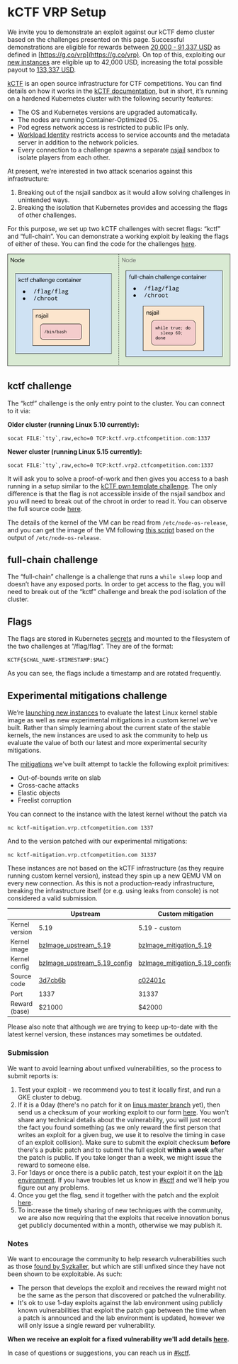 # kCTF VRP Setup

We invite you to demonstrate an exploit against our kCTF demo cluster based on the challenges presented on this page. Successful demonstrations are eligible for rewards between [20,000 - 91,337 USD](https://security.googleblog.com/2022/02/roses-are-red-violets-are-blue-giving.html) as defined in [https://g.co/vrp](https://g.co/vrp). On top of this, exploiting our [new instances](#experimental-mitigations-challenge) are eligible up to 42,000 USD, increasing the total possible payout to [133,337 USD](https://security.googleblog.com/2022/08/making-linux-kernel-exploit-cooking.html).

[kCTF](https://github.com/google/kctf) is an open source infrastructure for CTF competitions. You can find details on how it works in the [kCTF documentation](https://google.github.io/kctf/introduction.html), but in short, it’s running on a hardened Kubernetes cluster with the following security features:

*   The OS and Kubernetes versions are upgraded automatically.
*   The nodes are running Container-Optimized OS.
*   Pod egress network access is restricted to public IPs only.
*   [Workload Identity](https://cloud.google.com/blog/products/containers-kubernetes/introducing-workload-identity-better-authentication-for-your-gke-applications) restricts access to service accounts and the metadata server in addition to the network policies.
*   Every connection to a challenge spawns a separate [nsjail](https://github.com/google/nsjail) sandbox to isolate players from each other.

At present, we’re interested in two attack scenarios against this infrastructure:

1. Breaking out of the nsjail sandbox as it would allow solving challenges in unintended ways.
2. Breaking the isolation that Kubernetes provides and accessing the flags of other challenges.

For this purpose, we set up two kCTF challenges with secret flags: “kctf” and “full-chain”. You can demonstrate a working exploit by leaking the flags of either of these.
You can find the code for the challenges
[here](https://github.com/google/google-ctf/tree/master/vrp).

![drawing showing the location of the flags](./images/flag-locations.png)


## kctf challenge

The “kctf” challenge is the only entry point to the cluster. You can connect to it via:

**Older cluster (running Linux 5.10 currently):**
```
socat FILE:`tty`,raw,echo=0 TCP:kctf.vrp.ctfcompetition.com:1337
```

**Newer cluster (running Linux 5.15 currently):**
```
socat FILE:`tty`,raw,echo=0 TCP:kctf.vrp2.ctfcompetition.com:1337
```

It will ask you to solve a proof-of-work and then gives you access to a bash running in a setup similar to the [kCTF pwn template challenge](https://github.com/google/kctf/tree/beta/dist/challenge-templates/pwn). The only difference is that the flag is not accessible inside of the nsjail sandbox and you will need to break out of the chroot in order to read it. You can observe the full source code [here](https://github.com/google/google-ctf/tree/master/vrp).

The details of the kernel of the VM can be read from `/etc/node-os-release`, and you can get the image of the VM following [this script](https://gist.github.com/sirdarckcat/568934df2b33a125b0b0f42a5366df8c) based on the output of `/etc/node-os-release`.


## full-chain challenge

The “full-chain” challenge is a challenge that runs a `while sleep` loop and doesn’t have any exposed ports. In order to get access to the flag, you will need to break out of the “kctf” challenge and break the pod isolation of the cluster.


## Flags

The flags are stored in Kubernetes [secrets](https://kubernetes.io/docs/concepts/configuration/secret/) and mounted to the filesystem of the two challenges at “/flag/flag”. They are of the format:


```
KCTF{$CHAL_NAME-$TIMESTAMP:$MAC}
```


As you can see, the flags include a timestamp and are rotated frequently.

## Experimental mitigations challenge

We’re [launching new instances](https://security.googleblog.com/2022/08/making-linux-kernel-exploit-cooking.html) to evaluate the latest Linux kernel stable image as well as new experimental mitigations in a custom kernel we've built. Rather than simply learning about the current state of the stable kernels, the new instances are used to ask the community to help us evaluate the value of both our latest and more experimental security mitigations.

The [mitigations](https://github.com/thejh/linux/blob/slub-virtual/MITIGATION_README) we've built attempt to tackle the following exploit primitives:
* Out-of-bounds write on slab
* Cross-cache attacks
* Elastic objects
* Freelist corruption

You can connect to the instance with the latest kernel without the patch via

```
nc kctf-mitigation.vrp.ctfcompetition.com 1337
```

And to the version patched with our experimental mitigations:

```
nc kctf-mitigation.vrp.ctfcompetition.com 31337
```

These instances are not based on the kCTF infrastructure (as they require running custom kernel version), instead they spin up a new QEMU VM on every new connection. As this is not a production-ready infrastructure, breaking the infrastructure itself (or e.g. using leaks from console) is not considered a valid submission.

|                | Upstream | Custom mitigation |
| -------------- | -------- | ----------------- |
| Kernel version | 5.19     | 5.19 - custom     |
| Kernel image   | [bzImage_upstream_5.19](https://storage.googleapis.com/kctf-vrp-public-files/bzImage_upstream_5.19) | [bzImage_mitigation_5.19](https://storage.googleapis.com/kctf-vrp-public-files/bzImage_mitigation_5.19) |
| Kernel config  | [bzImage_upstream_5.19_config](https://storage.googleapis.com/kctf-vrp-public-files/bzImage_upstream_5.19_config) | [bzImage_mitigation_5.19_config](https://storage.googleapis.com/kctf-vrp-public-files/bzImage_mitigation_5.19_config) |
| Source code    | [3d7cb6b](https://github.com/thejh/linux/tree/3d7cb6b04c3f3115719235cc6866b10326de34cd) | [c02401c](https://github.com/thejh/linux/tree/c02401c87a2d84efb47c4354400a9ad17d7b6436) |
| Port           | 1337     | 31337             |
| Reward (base)  | $21000   | $42000            |

Please also note that although we are trying to keep up-to-date with the latest kernel version, these instances may sometimes be outdated.

### Submission

We want to avoid learning about unfixed vulnerabilities, so the process to submit reports is:
  1. Test your exploit - we recommend you to test it locally first, and run a GKE cluster to debug.
  2. If it is a 0day (there's no patch for it on [linus master branch](https://github.com/torvalds/linux/tree/master) yet), then send us a checksum of your working exploit to our form [here](https://docs.google.com/forms/d/e/1FAIpQLSeQf6aWmIIjtG4sbEKfgOBK0KL3zzeHCrsgA1EcPr-xsFAk7w/viewform). You won't share any technical details about the vulnerability, you will just record the fact you found something (as we only reward the first person that writes an exploit for a given bug, we use it to resolve the timing in case of an exploit collision). Make sure to submit the exploit checksum **before** there's a public patch and to submit the full exploit **within a week** after the patch is public. If you take longer than a week, we might issue the reward to someone else.
  3. For 1days or once there is a public patch, test your exploit it on the [lab environment](#kctf-challenge). If you have troubles let us know in [#kctf](https://discord.gg/V8UqnZ6JBG) and we'll help you figure out any problems.
  4. Once you get the flag, send it together with the patch and the exploit [here](https://docs.google.com/forms/d/e/1FAIpQLSeQf6aWmIIjtG4sbEKfgOBK0KL3zzeHCrsgA1EcPr-xsFAk7w/viewform).
  5. To increase the timely sharing of new techniques with the community, we are also now requiring that the exploits that receive innovation bonus get publicly documented within a month, otherwise we may publish it.

### Notes

We want to encourage the community to help research vulnerabilities such as those [found by Syzkaller](https://syzkaller.appspot.com/upstream#open), but which are still unfixed since they have not been shown to be exploitable. As such:



*   The person that develops the exploit and receives the reward might not be the same as the person that discovered or patched the vulnerability.
*   It's ok to use 1-day exploits against the lab environment using publicly known vulnerabilities that exploit the patch gap between the time when a patch is announced and the lab environment is updated, however we will only issue a single reward per vulnerability.


**When we receive an exploit for a fixed vulnerability we'll add details [here](https://docs.google.com/spreadsheets/d/e/2PACX-1vS1REdTA29OJftst8xN5B5x8iIUcxuK6bXdzF8G1UXCmRtoNsoQ9MbebdRdFnj6qZ0Yd7LwQfvYC2oF/pubhtml).**

In case of questions or suggestions, you can reach us in [#kctf](https://discord.gg/V8UqnZ6JBG).
